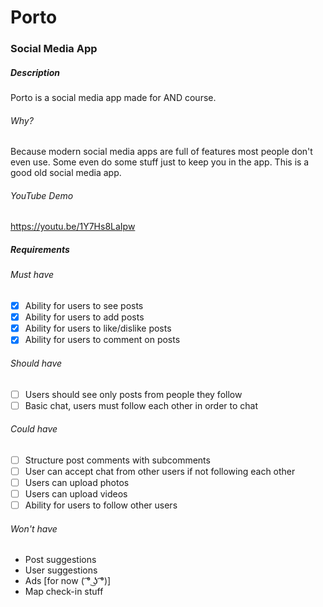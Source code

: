 # Porto
### Social Media App

##### Description
Porto is a social media app made for AND course.
###### Why?
Because modern social media apps are full of features most people don't even use. Some even do some stuff just to keep you in the app. This is a good old social media app.

###### YouTube Demo
https://youtu.be/1Y7Hs8LaIpw

##### Requirements

###### Must have
- [x] Ability for users to see posts
- [x] Ability for users to add posts
- [x] Ability for users to like/dislike posts
- [x] Ability for users to comment on posts

###### Should have
- [ ] Users should see only posts from people they follow
- [ ] Basic chat, users must follow each other in order to chat

###### Could have
- [ ] Structure post comments with subcomments
- [ ] User can accept chat from other users if not following each other
- [ ] Users can upload photos
- [ ] Users can upload videos
- [ ] Ability for users to follow other users

###### Won't have
- Post suggestions 
- User suggestions
- Ads [for now ( ͡° ͜ʖ ͡°)]
- Map check-in stuff
